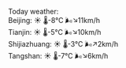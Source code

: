 Today weather:  
Beijing: ☀️   🌡️-8°C 🌬️↘11km/h  
Tianjin: ☀️   🌡️-5°C 🌬️↘10km/h  
Shijiazhuang: ☀️   🌡️-3°C 🌬️↗2km/h  
Tangshan: ☀️   🌡️-7°C 🌬️↘6km/h  
